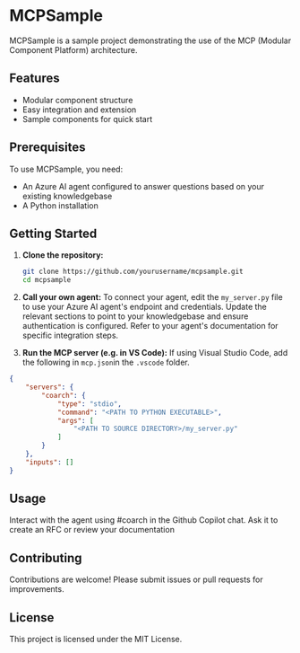 # MCPSample

MCPSample is a sample project demonstrating the use of the MCP (Modular Component Platform) architecture.

## Features

- Modular component structure
- Easy integration and extension
- Sample components for quick start

## Prerequisites
To use MCPSample, you need:

- An Azure AI agent configured to answer questions based on your existing knowledgebase
- A Python installation

## Getting Started

1. **Clone the repository:**
    ```bash
    git clone https://github.com/yourusername/mcpsample.git
    cd mcpsample
    ```

2. **Call your own agent:**
To connect your agent, edit the `my_server.py` file to use your Azure AI agent's endpoint and credentials. Update the relevant sections to point to your knowledgebase and ensure authentication is configured. Refer to your agent's documentation for specific integration steps.

3. **Run the MCP server (e.g. in VS Code):**
If using Visual Studio Code, add the following in `mcp.json`in
the `.vscode` folder.
```json
{
	"servers": {
		"coarch": {
			"type": "stdio",
			"command": "<PATH TO PYTHON EXECUTABLE>",
			"args": [
				"<PATH TO SOURCE DIRECTORY>/my_server.py"
			]
		}
	},
	"inputs": []
}
```

## Usage

Interact with the agent using #coarch in the Github Copilot chat. Ask it
to create an RFC or review your documentation

## Contributing

Contributions are welcome! Please submit issues or pull requests for improvements.

## License

This project is licensed under the MIT License.